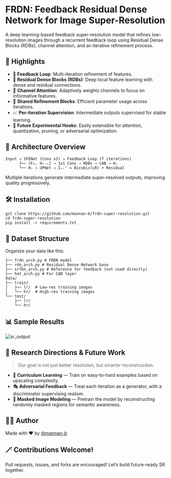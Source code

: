 
# FRDN: Feedback Residual Dense Network for Image Super-Resolution

A deep learning-based feedback super-resolution model that refines low-resolution images through a recurrent feedback loop using Residual Dense Blocks (RDBs), channel attention, and an iterative refinement process.

## 🚀 Highlights

- 🧠 **Feedback Loop**: Multi-iteration refinement of features.
- 🧩 **Residual Dense Blocks (RDBs)**: Deep local feature learning with dense and residual connections.
- 🎯 **Channel Attention**: Adaptively weights channels to focus on informative features.
- 🔁 **Shared Refinement Blocks**: Efficient parameter usage across iterations.
- 📈 **Per-iteration Supervision**: Intermediate outputs supervised for stable learning.
- 🧪 **Future Experimental Hooks**: Easily extensible for attention, quantization, pruning, or adversarial optimization.

## 📐 Architecture Overview

```
Input → SFENet (Conv x2) → Feedback Loop (T iterations)
      ├── [F₀, Hₜ₋₁] → 1x1 Conv → RDBs → CAB → Hₜ
      └── Hₜ → UPNet → Iₛᵣᵗ = Bicubic(LR) + Residual
```

Multiple iterations generate intermediate super-resolved outputs, improving quality progressively.

## 🛠️ Installation

```
git clone https://github.com/mannan-b/frdn-super-resolution.git
cd frdn-super-resolution
pip install -r requirements.txt
```

## 📂 Dataset Structure

Organize your data like this:

```
├── frdn_arch.py # FRDN model
├── rdn_arch.py # Residual Dense Network base
├── srfbn_arch.py # Reference for feedback (not used directly)
├── hat_arch.py # For CAB layer
data/
├── train/
│   ├── lr/  # Low-res training images
│   └── hr/  # High-res training images
└── test/
    ├── lr/
    └── hr/
```

## 📊 Sample Results

![sr_output](https://github.com/user-attachments/assets/4f4ecbf9-d6f7-4dbd-9bc3-8622e9a0b3ed)


## 🔬 Research Directions & Future Work

> Our goal is not just better resolution, but smarter reconstruction.

- 🧠 **Curriculum Learning** — Train on easy-to-hard examples based on upscaling complexity.
- 🎭 **Adversarial Feedback** — Treat each iteration as a generator, with a discriminator supervising realism.
- 🧩 **Masked Image Modeling** — Pretrain the model by reconstructing randomly masked regions for semantic awareness.

## 🧑‍💻 Author

Made with ❤️ by [@mannan-b](https://github.com/mannan-b)

## 🪄 Contributions Welcome!

Pull requests, issues, and forks are encouraged! Let’s build future-ready SR together.
